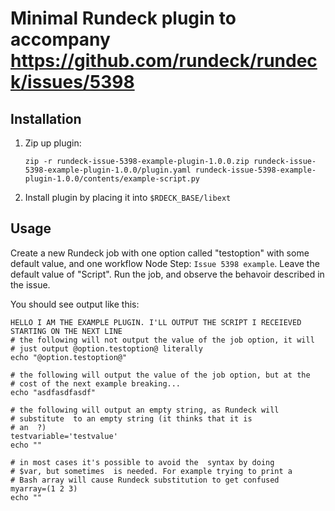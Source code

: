 # Minimal Rundeck plugin to accompany https://github.com/rundeck/rundeck/issues/5398

## Installation

1. Zip up plugin:
    ```
    zip -r rundeck-issue-5398-example-plugin-1.0.0.zip rundeck-issue-5398-example-plugin-1.0.0/plugin.yaml rundeck-issue-5398-example-plugin-1.0.0/contents/example-script.py
    ```
2. Install plugin by placing it into `$RDECK_BASE/libext`

## Usage

Create a new Rundeck job with one option called "testoption" with some default value, and one workflow Node Step: `Issue 5398 example`. Leave the default value of "Script". Run the job, and observe the behavoir described in the issue.

You should see output like this:

```text
HELLO I AM THE EXAMPLE PLUGIN. I'LL OUTPUT THE SCRIPT I RECEIEVED STARTING ON THE NEXT LINE
# the following will not output the value of the job option, it will
# just output @option.testoption@ literally
echo "@option.testoption@"

# the following will output the value of the job option, but at the
# cost of the next example breaking...
echo "asdfasdfasdf"

# the following will output an empty string, as Rundeck will
# substitute  to an empty string (it thinks that it is
# an  ?)
testvariable='testvalue'
echo ""

# in most cases it's possible to avoid the  syntax by doing
# $var, but sometimes  is needed. For example trying to print a
# Bash array will cause Rundeck substitution to get confused
myarray=(1 2 3)
echo ""
```
